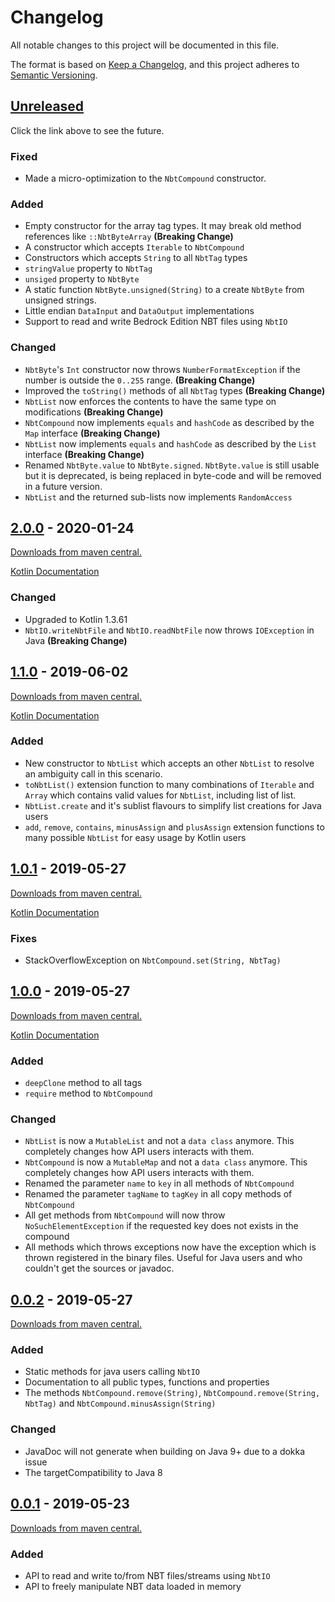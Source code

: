 # Changelog
All notable changes to this project will be documented in this file.

The format is based on [Keep a Changelog](https://keepachangelog.com/en/1.0.0/),
and this project adheres to [Semantic Versioning](https://semver.org/spec/v2.0.0.html).

## [Unreleased]
Click the link above to see the future.

### Fixed
- Made a micro-optimization to the `NbtCompound` constructor.

### Added
- Empty constructor for the array tag types. It may break old method references like `::NbtByteArray` **(Breaking Change)**
- A constructor which accepts `Iterable` to `NbtCompound`
- Constructors which accepts `String` to all `NbtTag` types
- `stringValue` property to `NbtTag`
- `unsiged` property to `NbtByte` 
- A static function `NbtByte.unsigned(String)` to a create `NbtByte` from unsigned strings.
- Little endian `DataInput` and `DataOutput` implementations
- Support to read and write Bedrock Edition NBT files using `NbtIO`

### Changed
- `NbtByte`'s `Int` constructor now throws `NumberFormatException` if the number is outside the `0..255` range. **(Breaking Change)** 
- Improved the `toString()` methods of all `NbtTag` types **(Breaking Change)**
- `NbtList` now enforces the contents to have the same type on modifications **(Breaking Change)**
- `NbtCompound` now implements `equals` and `hashCode` as described by the `Map` interface **(Breaking Change)**
- `NbtList` now implements `equals` and `hashCode` as described by the `List` interface **(Breaking Change)**
- Renamed `NbtByte.value` to `NbtByte.signed`. `NbtByte.value` is still usable but it is deprecated, 
  is being replaced in byte-code and will be removed in a future version.
- `NbtList` and the returned sub-lists now implements `RandomAccess` 

## [2.0.0] - 2020-01-24
[Downloads from maven central.][Download 2.0.0]

[Kotlin Documentation][KDoc 2.0.0]

### Changed
- Upgraded to Kotlin 1.3.61
- `NbtIO.writeNbtFile` and `NbtIO.readNbtFile` now throws `IOException` in Java **(Breaking Change)** 

## [1.1.0] - 2019-06-02
[Downloads from maven central.][Download 1.1.0]

[Kotlin Documentation][KDoc 1.1.0]

### Added
- New constructor to `NbtList` which accepts an other `NbtList` to resolve an ambiguity call in this scenario.
- `toNbtList()` extension function to many combinations of `Iterable` and `Array` which contains valid values for `NbtList`, including list of list.
- `NbtList.create` and it's sublist flavours to simplify list creations for Java users
- `add`, `remove`, `contains`, `minusAssign` and `plusAssign` extension functions to many possible `NbtList` for easy usage by Kotlin users

## [1.0.1] - 2019-05-27
[Downloads from maven central.][Download 1.0.1]

[Kotlin Documentation][KDoc 1.0.1]

### Fixes
- StackOverflowException on `NbtCompound.set(String, NbtTag)`

## [1.0.0] - 2019-05-27
[Downloads from maven central.][Download 1.0.0]

[Kotlin Documentation][KDoc 1.0.0]
### Added
- `deepClone` method to all tags
- `require` method to `NbtCompound`

### Changed
- `NbtList` is now a `MutableList` and not a `data class` anymore. This completely changes how API users interacts with them.
- `NbtCompound` is now a `MutableMap` and not a `data class` anymore. This completely changes how API users interacts with them.
- Renamed the parameter `name` to `key` in all methods of `NbtCompound`
- Renamed the parameter `tagName` to `tagKey` in all copy methods of `NbtCompound`
- All get methods from `NbtCompound` will now throw `NoSuchElementException` if the requested key does not exists in the compound
- All methods which throws exceptions now have the exception which is thrown registered in the binary files. 
Useful for Java users and who couldn't get the sources or javadoc.


## [0.0.2] - 2019-05-27 
[Downloads from maven central.][Download 0.0.2]
### Added
- Static methods for java users calling `NbtIO`
- Documentation to all public types, functions and properties
- The methods `NbtCompound.remove(String)`, `NbtCompound.remove(String, NbtTag)` and `NbtCompound.minusAssign(String)`

### Changed
- JavaDoc will not generate when building on Java 9+ due to a dokka issue
- The targetCompatibility to Java 8

## [0.0.1] - 2019-05-23
[Downloads from maven central.][Download 0.0.1]
### Added
- API to read and write to/from NBT files/streams using `NbtIO`
- API to freely manipulate NBT data loaded in memory

[Unreleased]: https://github.com/GameModsBR/NBT-Manipulator/compare/v2.0.0...HEAD
[2.0.0]: https://github.com/GameModsBR/NBT-Manipulator/compare/v1.1.1...v2.0.0
[1.1.0]: https://github.com/GameModsBR/NBT-Manipulator/compare/v1.0.1...v1.1.0
[1.0.1]: https://github.com/GameModsBR/NBT-Manipulator/compare/v1.0.0...v1.0.1
[1.0.0]: https://github.com/GameModsBR/NBT-Manipulator/compare/v0.0.2...v1.0.0
[0.0.2]: https://github.com/GameModsBR/NBT-Manipulator/compare/v0.0.1...v0.0.2
[0.0.1]: https://github.com/GameModsBR/NBT-Manipulator/compare/v0.0.0...v0.0.1

[Download 2.0.0]: http://central.maven.org/maven2/br/com/gamemods/nbt-manipulator/2.0.0/
[Download 1.1.0]: http://central.maven.org/maven2/br/com/gamemods/nbt-manipulator/1.1.0/
[Download 1.0.1]: http://central.maven.org/maven2/br/com/gamemods/nbt-manipulator/1.0.1/
[Download 1.0.0]: http://central.maven.org/maven2/br/com/gamemods/nbt-manipulator/1.0.0/
[Download 0.0.2]: http://central.maven.org/maven2/br/com/gamemods/nbt-manipulator/0.0.2/
[Download 0.0.1]: http://central.maven.org/maven2/br/com/gamemods/nbt-manipulator/0.0.1/

[KDoc 2.0.0]: https://github.com/GameModsBR/NBT-Manipulator/blob/144c1aec6b9fbb2ce7996e200a9637f9b868c8d9/kdoc/br.com.gamemods.nbtmanipulator/index.md
[KDoc 1.1.0]: https://github.com/GameModsBR/NBT-Manipulator/blob/f188707e1d9a5616db1ccd45e892171349ee5a62/kdoc/br.com.gamemods.nbtmanipulator/index.md
[KDoc 1.0.1]: https://github.com/GameModsBR/NBT-Manipulator/blob/51f0f36511b8d4979d5d3e322f2fb766095a174c/kdoc/br.com.gamemods.nbtmanipulator/index.md
[KDoc 1.0.0]: https://github.com/GameModsBR/NBT-Manipulator/blob/0ef42323681f9960cb2c9698d7b8b1d02632691b/kdoc/br.com.gamemods.nbtmanipulator/index.md
